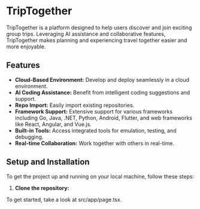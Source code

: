 # TripTogether

TripTogether is a platform designed to help users discover and join exciting group trips. Leveraging AI assistance and collaborative features, TripTogether makes planning and experiencing travel together easier and more enjoyable.

## Features

*   **Cloud-Based Environment:** Develop and deploy seamlessly in a cloud environment.
*   **AI Coding Assistance:** Benefit from intelligent coding suggestions and support.
*   **Repo Import:** Easily import existing repositories.
*   **Framework Support:** Extensive support for various frameworks including Go, Java, .NET, Python, Android, Flutter, and web frameworks like React, Angular, and Vue.js.
*   **Built-in Tools:** Access integrated tools for emulation, testing, and debugging.
*   **Real-time Collaboration:** Work together with others in real-time.

## Setup and Installation

To get the project up and running on your local machine, follow these steps:

1.  **Clone the repository:**


To get started, take a look at src/app/page.tsx.

